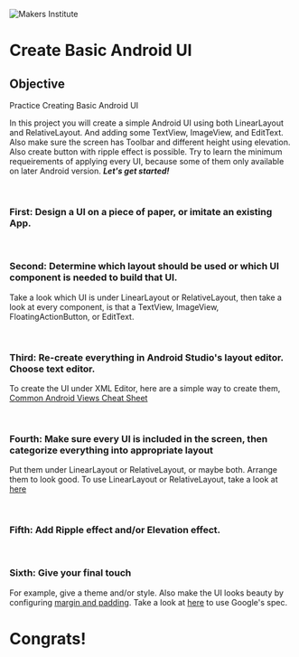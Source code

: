 ![Makers Institute](../images/logo-makersinstitute.png)

# Create Basic Android UI

## Objective
Practice Creating Basic Android UI

In this project you will create a simple Android UI using both LinearLayout and RelativeLayout. And adding some TextView, ImageView, and EditText. Also make sure the screen has Toolbar and different height using elevation. Also create button with ripple effect is possible. Try to learn the minimum requeirements of applying every UI, because some of them only available on later Android version. ***Let's get started!***

</br>

### First: Design a UI on a piece of paper, or imitate an existing App.

</br>

### Second: Determine which layout should be used or which UI component is needed to build that UI.
Take a look which UI is under LinearLayout or RelativeLayout, then take a look at every component, is that a TextView, ImageView, FloatingActionButton, or EditText. 

</br>

### Third: Re-create everything in Android Studio's layout editor. Choose text editor.
To create the UI under XML Editor, here are a simple way to create them, [Common Android Views Cheat Sheet](https://s3-us-west-1.amazonaws.com/udacity-content/PDFs/Common+Android+Views+Cheat+Sheet+(1).pdf)


</br>

### Fourth: Make sure every UI is included in the screen, then categorize everything into appropriate layout
Put them under LinearLayout or RelativeLayout, or maybe both. Arrange them to look good. To use LinearLayout or RelativeLayout, take a look at [here](http://www.journaldev.com/9495/android-layout-linearlayout-relativelayout-example-tutorial)

</br>

### Fifth: Add Ripple effect and/or Elevation effect.


</br>

### Sixth: Give your final touch
For example, give a theme and/or style. Also make the UI looks beauty by configuring [margin and padding](http://www.singhajit.com/android-padding-vs-margin/). Take a look at [here](https://material.google.com/layout/metrics-keylines.html#metrics-keylines-baseline-grids) to use Google's spec.



# Congrats!
